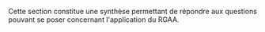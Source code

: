 Cette section constitue une synthèse permettant de répondre aux questions pouvant se poser concernant l'application du RGAA.
